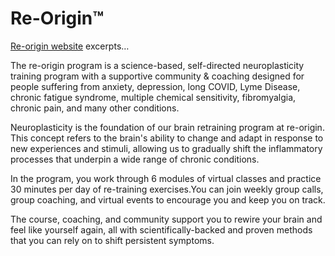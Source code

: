 <!--
source: https://www.re-origin.com/
tags: neuroplasticity brands
-->

# Re-Origin™

[Re-origin website](https://www.re-origin.com/) excerpts…

The re-origin program is a science-based, self-directed neuroplasticity training program with a supportive community & coaching designed for people suffering from anxiety, depression, long COVID, Lyme Disease, chronic fatigue syndrome, multiple chemical sensitivity, fibromyalgia, chronic pain, and many other conditions.

Neuroplasticity is the foundation of our brain retraining program at re-origin. This concept refers to the brain's ability to change and adapt in response to new experiences and stimuli, allowing us to gradually shift the inflammatory processes that underpin a wide range of chronic conditions.

In the program, you work through 6 modules of virtual classes and practice 30 minutes per day of re-training exercises.You can join weekly group calls, group coaching, and virtual events to encourage you and keep you on track.

The course, coaching, and community support you to rewire your brain and feel like yourself again, all with scientifically-backed and proven methods that you can rely on to shift persistent symptoms.
